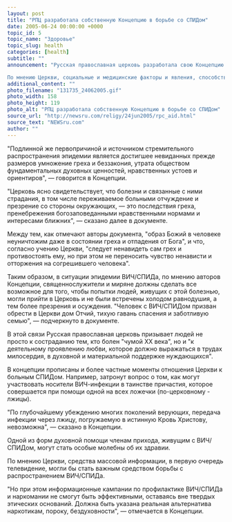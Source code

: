 ```yaml
---
layout: post
title: "РПЦ разработала собственную Концепцию в борьбе со СПИДом"
date: 2005-06-24 00:00:00 +0000
topic_id: 5
topic_name: "Здоровье"
topic_slug: health
categories: [health]
subtitle: ""
announcement: "Русская православная церковь разработала свою Концепцию в борьбе с распространением ВИЧ/СПИДа и работе с людьми, зараженными этим вирусом.

По мнению Церкви, социальные и медицинские факторы и явления, способствующие формированию так называемых групп риска, являются причинами эпидемии ВИЧ лишь опосредованно и вторично, сообщает \"Интерфакс\"."
additional_content: ""
photo_filename: "131735_24062005.gif"
photo_width: 158
photo_height: 119
photo_alt: "РПЦ разработала собственную Концепцию в борьбе со СПИДом"
source_url: "http://newsru.com/religy/24jun2005/rpc_aid.html"
source_text: "NEWSru.com"
author: ""
---
```

"Подлинной же первопричиной и источником стремительного распространения эпидемии является достигшее невиданных прежде размеров умножение греха и беззакония, утрата обществом фундаментальных духовных ценностей, нравственных устоев и ориентиров", &mdash; говорится в Концепции.

"Церковь ясно свидетельствует, что болезни и связанные с ними страдания, в том числе переживаемое больными отчуждение и презрение со стороны окружающих, &mdash; это последствия греха, пренебрежения богозаповеданными нравственными нормами и интересами ближних", &mdash; сказано далее в документе.

Между тем, как отмечают авторы документа, "образ Божий в человеке неуничтожим даже в состоянии греха и отпадения от Бога", и что, согласно учению Церкви, "следует ненавидеть сам грех и противостоять ему, но при этом не переносить чувство ненависти и отторжения на согрешившего человека".

Таким образом, в ситуации эпидемии ВИЧ/СПИДа, по мнению авторов Концепции, священнослужители и миряне должны сделать все возможное для того, чтобы попытки людей, живущих с этой болезнью, могли прийти в Церковь и не были встречены холодом равнодушия, а тем более презрения и осуждения. "Человек с ВИЧ/СПИДом призван обрести в Церкви дом Отчий, тихую гавань спасения и заботливую семью", &mdash; подчеркнуто в документе.

В этой связи Русская православная церковь призывает людей не просто к состраданию тем, кто болен "чумой XX века", но и "к деятельному проявлению любви, которое должно выражаться в трудах милосердия, в духовной и материальной поддержке нуждающихся".

В концепции прописаны и более частные моменты отношения Церкви к больным СПИДом. Например, затронут вопрос о том, как могут участвовать носители ВИЧ-инфекции в таинстве причастия, которое совершается при помощи одной на всех ложечки (по-церковному - лжицы).

"По глубочайшему убеждению многих поколений верующих, передача инфекции через лжицу, погружаемую в истинную Кровь Христову, невозможна", &mdash; сказано в Концепции.

Одной из форм духовной помощи членам прихода, живущим с ВИЧ/СПИДом, могут стать особые молебны об их здравии.

По мнению Церкви, средства массовой информации, в первую очередь телевидение, могли бы стать важным средством борьбы с распространением ВИЧ/СПИДа.

"Но при этом информационные кампании по профилактике ВИЧ/СПИДа и наркомании не смогут быть эффективными, оставаясь вне твердых этических оснований. Должна быть указана реальная альтернатива наркотикам, пороку, бездуховности", &mdash; отмечается в Концепции.
